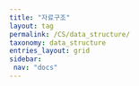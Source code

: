 ```yaml
---
title: "자료구조"
layout: tag
permalink: /CS/data_structure/
taxonomy: data_structure
entries_layout: grid
sidebar:
 nav: "docs"
---
```



